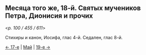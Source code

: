 
## Месяца того же, 18-й. Святых мучеников Петра, Дионисия и прочих

<*p. 100 / 455 / 611*>

Стихиры и канон, Иосифа, глас 4-й. Седален, глас 8-й.  

[← 17-е](05_17_EUR.ru.md) | [Май](README.md#18-й) | [19-е →](05_19_EUR.ru.md)
